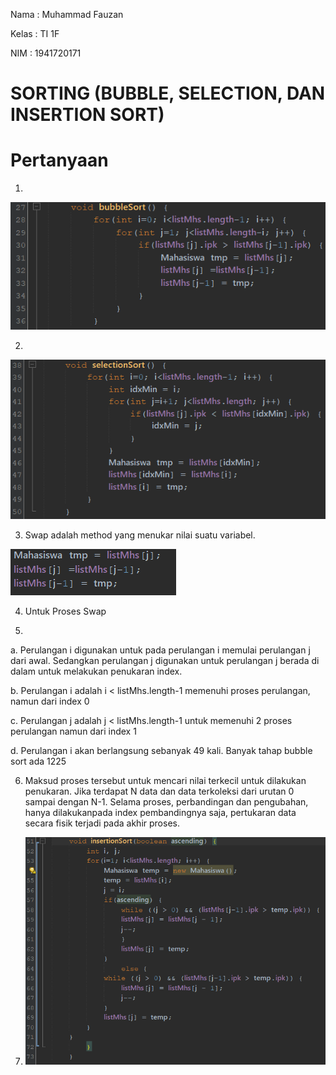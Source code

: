 Nama    : Muhammad Fauzan

Kelas   : TI 1F

NIM     : 1941720171

# SORTING (BUBBLE, SELECTION, DAN INSERTION SORT) #

# Pertanyaan #

1. 
<img src = 1.PNG>

2. 
<img src = 2.PNG>

3. Swap adalah method yang menukar nilai suatu variabel.
<img src = 3.PNG>

4. Untuk Proses Swap

5. 
a. Perulangan i digunakan untuk pada perulangan i memulai perulangan j dari awal. 
Sedangkan perulangan j digunakan untuk perulangan j berada di dalam untuk 
melakukan penukaran index.

b. Perulangan i adalah i < listMhs.length-1 memenuhi proses perulangan, namun dari 
index 0

c. Perulangan j adalah j < listMhs.length-1 untuk memenuhi 2 proses perulangan 
namun dari index 1

d. Perulangan i akan berlangsung sebanyak 49 kali. Banyak tahap bubble sort ada 
1225

6. Maksud proses tersebut untuk mencari nilai terkecil untuk dilakukan penukaran. 
Jika terdapat N data dan data terkoleksi dari urutan 0 sampai dengan N-1. Selama 
proses, perbandingan dan pengubahan, hanya dilakukanpada index pembandingnya 
saja, pertukaran data secara fisik terjadi pada akhir proses.

7. <img src = 7.PNG> 